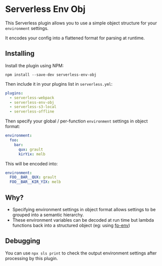 # Serverless Env Obj

This Serverless plugin allows you to use a simple object structure for your `environment` settings.

It encodes your config into a flattened format for parsing at runtime.

## Installing

Install the plugin using NPM:

`npm install --save-dev serverless-env-obj`

Then include it in your plugins list in `serverless.yml`:

```yml
plugins:
  - serverless-webpack
  - serverless-env-obj
  - serverless-s3-local
  - serverless-offline
```

Then specify your global / per-function `environment` settings in object format:

```yml
environment:
  foo:
    bar:
      qux: grault
      kirYix: melb
```

This will be encoded into:

```yml
environment:
  FOO__BAR__QUX: grault
  FOO__BAR__KIR_YIX: melb
```

## Why?

- Specifying environment settings in object format allows settings to be grouped into a semantic hierarchy.
- These environment variables can be decoded at run time but lambda functions back into a structured object (eg: using [fp-env](https://github.com/garymcleanhall/fp-env))

## Debugging

You can use `npx sls print` to check the output environment settings after processing by this plugin.
